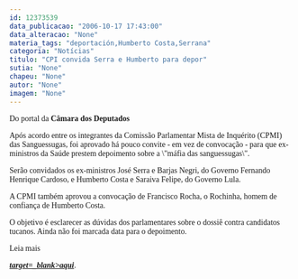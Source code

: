 ```yaml
---
id: 12373539
data_publicacao: "2006-10-17 17:43:00"
data_alteracao: "None"
materia_tags: "deportación,Humberto Costa,Serrana"
categoria: "Notícias"
titulo: "CPI convida Serra e Humberto para depor"
sutia: "None"
chapeu: "None"
autor: "None"
imagem: "None"
---
```

<p><P><FONT face=Verdana>Do portal da <STRONG>Câmara dos Deputados</STRONG></FONT></P></p>
<p><P><FONT face=Verdana>Após acordo entre os integrantes da Comissão Parlamentar Mista de Inquérito (CPMI) das Sanguessugas, foi aprovado há pouco convite - em vez de convocação - para que ex-ministros da Saúde prestem depoimento sobre a \"máfia das sanguessugas\".</FONT></P></p>
<p><P><FONT face=Verdana>Serão convidados os ex-ministros José Serra e Barjas Negri, do Governo Fernando Henrique Cardoso, e Humberto Costa e Saraiva Felipe, do Governo Lula.</FONT></P></p>
<p><P><FONT face=Verdana>A CPMI também aprovou a convocação de Francisco Rocha, o Rochinha, homem de confiança de Humberto Costa. </FONT></P></p>
<p><P><FONT face=Verdana>O objetivo é esclarecer as dúvidas dos parlamentares sobre o dossiê</FONT><FONT face=Verdana> contra candidatos tucanos. Ainda não foi marcada data para o depoimento.</FONT></P></p>
<p><P><FONT face=Verdana>Leia mais <STRONG><EM><A href=\"https://www2.camara.gov.br/internet/agenciacamara/chamadaExterna.html?link=https://www.camara.gov.br/internet/agencia/materias.asp?pk=94033\"</p>
<p> target=_blank>aqui</A></EM></STRONG>.</FONT></P> </p>
